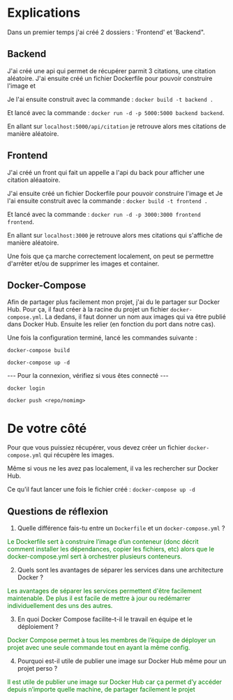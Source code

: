 # Explications
Dans un premier temps j'ai créé 2 dossiers : 'Frontend' et 'Backend".

## Backend
J'ai créé une api qui permet de récupérer parmit 3 citations, une citation aléatoire.
J'ai ensuite créé un fichier Dockerfile pour pouvoir construire l'image et

Je l'ai ensuite construit avec la commande : `docker build -t backend .`

Et lancé avec la commande : `docker run -d -p 5000:5000 backend backend`.

En allant sur `localhost:5000/api/citation` je retrouve alors mes citations de manière aléatoire.

## Frontend
J'ai créé un front qui fait un appelle a l'api du back pour afficher une citation aléaatoire.

J'ai ensuite créé un fichier Dockerfile pour pouvoir construire l'image et
Je l'ai ensuite construit avec la commande : `docker build -t frontend .`

Et lancé avec la commande : `docker run -d -p 3000:3000 frontend frontend`.

En allant sur `localhost:3000` je retrouve alors mes citations qui s'affiche de manière aléatoire.

Une fois que ça marche correctement localement, on peut se permettre d'arrêter et/ou de supprimer les images et container.

## Docker-Compose
Afin de partager plus facilement mon projet, j'ai du le partager sur Docker Hub. Pour ça, il faut créer à la racine du projet un fichier `docker-compose.yml`.
La dedans, il faut donner un nom aux images qui va être publié dans Docker Hub. Ensuite les relier (en fonction du port dans notre cas).

Une fois la configuration terminé, lancé les commandes suivante : 

`docker-compose build`

`docker-compose up -d`

--- Pour la connexion, vérifiez si vous êtes connecté ---

`docker login`

`docker push <repo/nomimg>`

# De votre côté
Pour que vous puissiez récupérer, vous devez créer un fichier `docker-compose.yml` qui récupère les images.

Même si vous ne les avez pas localement, il va les rechercher sur Docker Hub. 

Ce qu'il faut lancer une fois le fichier créé : `docker-compose up -d`

## Questions de réflexion

1. Quelle différence fais-tu entre un `Dockerfile` et un `docker-compose.yml` ?

<span style="color:green">Le Dockerfile sert à construire l’image d’un conteneur (donc décrit comment installer les dépendances, copier les fichiers, etc)
alors que le docker-compose.yml sert à orchestrer plusieurs conteneurs.</span>

2. Quels sont les avantages de séparer les services dans une architecture Docker ?

<span style="color:green">Les avantages de séparer les services permettent d'être facilement maintenable. De plus il est facile de mettre à jour ou redémarrer individuellement des uns des autres.</span>

3. En quoi Docker Compose facilite-t-il le travail en équipe et le déploiement ?

<span style="color:green">Docker Compose permet à tous les membres de l’équipe de déployer un projet avec une seule commande tout en ayant la même config.</span>

4. Pourquoi est-il utile de publier une image sur Docker Hub même pour un projet perso ?

<span style="color:green">Il est utile de publier une image sur Docker Hub car ça permet d’y accéder depuis n’importe quelle machine,
de partager facilement le projet</span>